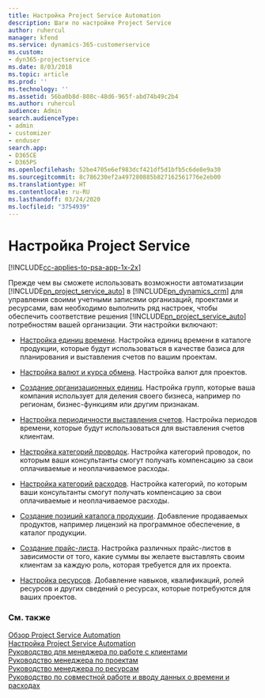 ```yaml
---
title: Настройка Project Service Automation
description: Шаги по настройке Project Service
author: ruhercul
manager: kfend
ms.service: dynamics-365-customerservice
ms.custom:
- dyn365-projectservice
ms.date: 8/03/2018
ms.topic: article
ms.prod: ''
ms.technology: ''
ms.assetid: 56ba0b8d-808c-48d6-965f-abd74b49c2b4
ms.author: ruhercul
audience: Admin
search.audienceType:
- admin
- customizer
- enduser
search.app:
- D365CE
- D365PS
ms.openlocfilehash: 52be4705e6ef983dcf421df5d1bfb5c6de8e9a30
ms.sourcegitcommit: 8c786230ef2a497280885b827162561776e2eb00
ms.translationtype: HT
ms.contentlocale: ru-RU
ms.lasthandoff: 03/24/2020
ms.locfileid: "3754939"
---
```

# <a name="configure-project-service"></a>Настройка Project Service

[!INCLUDE[cc-applies-to-psa-app-1x-2x](../includes/cc-applies-to-psa-app-1x-2x.md)]

Прежде чем вы сможете использовать возможности автоматизации [!INCLUDE[pn_project_service_auto](../includes/pn-project-service-auto.md)] в [!INCLUDE[pn_dynamics_crm](../includes/pn-dynamics-crm.md)] для управления своими учетными записями организаций, проектами и ресурсами, вам необходимо выполнить ряд настроек, чтобы обеспечить соответствие решения [!INCLUDE[pn_project_service_auto](../includes/pn-project-service-auto.md)] потребностям вашей организации. Эти настройки включают:  
  
-   [Настройка единиц времени](../project-service/set-up-time-units.md). Настройка единиц времени в каталоге продукции, которые будут использоваться в качестве базиса для планирования и выставления счетов по вашим проектам.  
  
-   [Настройка валют и курса обмена](../project-service/set-up-currencies-exchange-rates.md). Настройка валют для проектов.  
  
-   [Создание организационных единиц](../project-service/create-organizational-units.md). Настройка групп, которые ваша компания использует для деления своего бизнеса, например по регионам, бизнес-функциям или другим признакам.  
  
-   [Настройка периодичности выставления счетов](../project-service/set-up-invoice-frequencies.md). Настройка периодов времени, которые будут использоваться для выставления счетов клиентам.  
  
-   [Настройка категорий проводок](../project-service/configure-transaction-categories.md). Настройка категорий проводок, по которым ваши консультанты смогут получать компенсацию за свои оплачиваемые и неоплачиваемое расходы.  
  
-   [Настройка категорий расходов](../project-service/configure-expense-categories.md). Настройка категорий, по которым ваши консультанты смогут получать компенсацию за свои оплачиваемые и неоплачиваемое расходы.  
  
-   [Создание позиций каталога продукции](../project-service/create-product-catalog-items.md). Добавление продаваемых продуктов, например лицензий на программное обеспечение, в каталог продукции.  
  
-   [Создание прайс-листа](../project-service/create-price-list.md). Настройка различных прайс-листов в зависимости от того, какие суммы вы желаете выставлять своим клиентам за каждую роль, которая требуется для их проекта.  
  
-   [Настройка ресурсов](../project-service/set-up-resources.md). Добавление навыков, квалификаций, ролей ресурсов и других сведений о ресурсах, которые потребуются для ваших проектов.  
  
### <a name="see-also"></a>См. также  
 [Обзор Project Service Automation](../project-service/overview.md)   
 [Настройка Project Service Automation](../project-service/configure.md)   
 [Руководство для менеджера по работе с клиентами](../project-service/account-manager-guide.md)   
 [Руководство менеджера по проектам](../project-service/project-manager-guide.md)   
 [Руководство менеджера по ресурсам](../project-service/resource-manager-guide.md)   
 [Руководство по совместной работе и вводу данных о времени и расходах](../project-service/time-expense-collaboration-guide.md)
